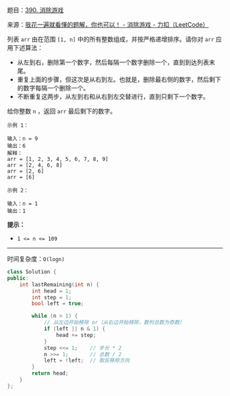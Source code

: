 题目：[390. 消除游戏](https://leetcode.cn/problems/elimination-game/)

来源：[我花一遍就看懂的题解，你也可以！ - 消除游戏 - 力扣（LeetCode）](https://leetcode.cn/problems/elimination-game/solution/wo-hua-yi-bian-jiu-kan-dong-de-ti-jie-ni-k2uj/)

列表 `arr` 由在范围 `[1, n]` 中的所有整数组成，并按严格递增排序。请你对 `arr` 应用下述算法：

- 从左到右，删除第一个数字，然后每隔一个数字删除一个，直到到达列表末尾。
- 重复上面的步骤，但这次是从右到左。也就是，删除最右侧的数字，然后剩下的数字每隔一个删除一个。
- 不断重复这两步，从左到右和从右到左交替进行，直到只剩下一个数字。

给你整数 `n` ，返回 `arr` 最后剩下的数字。

```
示例 1：

输入：n = 9
输出：6
解释：
arr = [1, 2, 3, 4, 5, 6, 7, 8, 9]
arr = [2, 4, 6, 8]
arr = [2, 6]
arr = [6]

示例 2：

输入：n = 1
输出：1
```

**提示：**

- `1 <= n <= 109`

---



时间复杂度：`O(logn)`

```c++
class Solution {
public:
    int lastRemaining(int n) {
        int head = 1;
        int step = 1;
        bool left = true;

        while (n > 1) {
            // 从左边开始移除 or（从右边开始移除，数列总数为奇数）
            if (left || n & 1) {
                head += step;
            }
            step <<= 1;    // 步长 * 2
            n >>= 1;       // 总数 / 2
            left = !left;  // 取反移除方向
        }
        return head;
    }
};
```